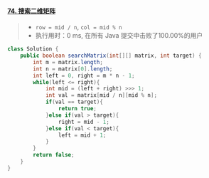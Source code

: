 #### [74. 搜索二维矩阵](https://leetcode-cn.com/problems/search-a-2d-matrix/)

> - `row = mid / n`, `col = mid % n`
> - 执行用时：0 ms, 在所有 Java 提交中击败了100.00%的用户

```java
class Solution {
    public boolean searchMatrix(int[][] matrix, int target) {
        int m = matrix.length;
        int n = matrix[0].length;
        int left = 0, right = m * n - 1;
        while(left <= right){
            int mid = (left + right) >>> 1;
            int val = matrix[mid / n][mid % n];
            if(val == target){
                return true;
            }else if(val > target){
                right = mid - 1;
            }else if(val < target){
                left = mid + 1;
            }
        }
        return false;
    }
}
```

